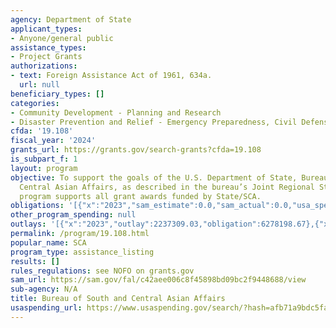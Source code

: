 ```yaml
---
agency: Department of State
applicant_types:
- Anyone/general public
assistance_types:
- Project Grants
authorizations:
- text: Foreign Assistance Act of 1961, 634a.
  url: null
beneficiary_types: []
categories:
- Community Development - Planning and Research
- Disaster Prevention and Relief - Emergency Preparedness, Civil Defense
cfda: '19.108'
fiscal_year: '2024'
grants_url: https://grants.gov/search-grants?cfda=19.108
is_subpart_f: 1
layout: program
objective: To support the goals of the U.S. Department of State, Bureau of South and
  Central Asian Affairs, as described in the bureau’s Joint Regional Strategy. This
  program supports all grant awards funded by State/SCA.
obligations: '[{"x":"2023","sam_estimate":0.0,"sam_actual":0.0,"usa_spending_actual":7290694.5},{"x":"2024","sam_estimate":0.0,"sam_actual":0.0,"usa_spending_actual":13567288.73},{"x":"2025","sam_estimate":0.0,"sam_actual":0.0,"usa_spending_actual":0.0}]'
other_program_spending: null
outlays: '[{"x":"2023","outlay":2237309.03,"obligation":6278198.67},{"x":"2024","outlay":0.0,"obligation":9250669.0},{"x":"2025","outlay":0.0,"obligation":0.0}]'
permalink: /program/19.108.html
popular_name: SCA
program_type: assistance_listing
results: []
rules_regulations: see NOFO on grants.gov
sam_url: https://sam.gov/fal/c42aee006c8f45898bd09bc2f9448688/view
sub-agency: N/A
title: Bureau of South and Central Asian Affairs
usaspending_url: https://www.usaspending.gov/search/?hash=afb71a9bdc5faea818892c2685cdd787
---
```

